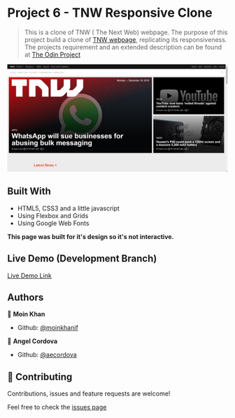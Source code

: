 # Project 6 - TNW Responsive Clone

>This is a clone of TNW ( The Next Web) webpage.
>The purpose of this project build a clone of [TNW webpage](https://thenextweb.com), replicating its responsiveness. The projects requirement and an extended description can be found at [The Odin Project](https://www.theodinproject.com/courses/html5-and-css3/lessons/building-with-responsive-design)

![screenshot](https://raw.githubusercontent.com/moinkhanif/tnw-responsive-clone/responsive-clone/img/Screenshot_2019-12-16%20TNW%20Responsive%20Clone.jpg)

## Built With

- HTML5, CSS3 and a little javascript
- Using Flexbox and Grids
- Using Google Web Fonts

**This page was built for it's design so it's not interactive.**

## Live Demo (Development Branch)

[Live Demo Link](https://raw.githack.com/moinkhanif/tnw-responsive-clone/responsive-clone/index.html )

## Authors

👤 **Moin Khan**

- Github: [@moinkhanif](https://github.com/moinkhanif)

👤 **Angel Cordova**

- Github: [@aecordova](https://github.com/aecordova)

## 🤝 Contributing

Contributions, issues and feature requests are welcome!

Feel free to check the [issues page](https://github.com/moinkhanif/tnw-responsive-clone/issues)
